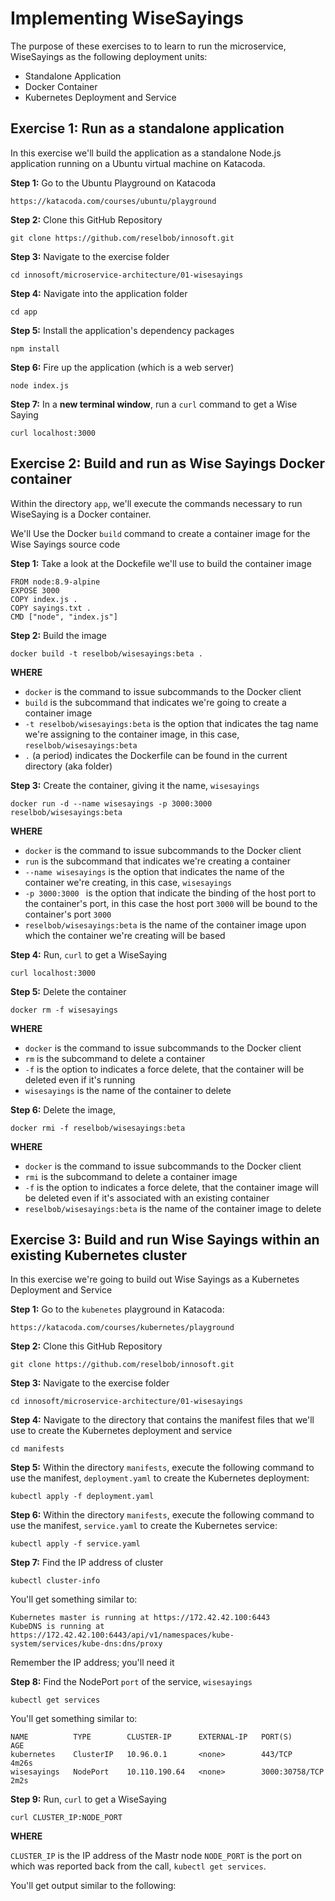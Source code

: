 # Implementing WiseSayings

The purpose of these exercises to to learn to run the microservice, WiseSayings as the following
deployment units:

* Standalone Application
* Docker Container
* Kubernetes Deployment and Service

## Exercise 1: Run as a standalone application

In this exercise we'll build the application as a standalone Node.js application running
on a Ubuntu virtual machine on Katacoda.

**Step 1:** Go to the Ubuntu Playground on Katacoda

`https://katacoda.com/courses/ubuntu/playground`

**Step 2:** Clone this GitHub Repository

`git clone https://github.com/reselbob/innosoft.git`

**Step 3:** Navigate to the exercise folder

`cd innosoft/microservice-architecture/01-wisesayings`

**Step 4:** Navigate into the application folder

`cd app`

**Step 5:** Install the application's dependency packages

`npm install`

**Step 6:** Fire up the application (which is a web server)

`node index.js`

**Step 7:** In a **new terminal window**, run a `curl` command to get a Wise Saying

`curl localhost:3000`

## Exercise 2: Build and run as Wise Sayings Docker container

Within the directory `app`, we'll execute the commands necessary to run WiseSaying is a Docker
container.

We'll Use the Docker `build` command to create a container image for the Wise Sayings
source code

**Step 1:** Take a look at the Dockefile we'll use to build the container image

```text
FROM node:8.9-alpine
EXPOSE 3000
COPY index.js .
COPY sayings.txt .
CMD ["node", "index.js"]
```

**Step 2:** Build the image

`docker build -t reselbob/wisesayings:beta .`

**WHERE**

* `docker` is the command to issue subcommands to the Docker client
* `build` is the subcommand that indicates we're going to create a container image
* `-t reselbob/wisesayings:beta` is the option that indicates the tag name we're assigning
to the container image, in this case, `reselbob/wisesayings:beta`
* `.` (a period) indicates the Dockerfile can be found in the current directory (aka folder)

**Step 3:** Create the container, giving it the name, `wisesayings`

`docker run -d --name wisesayings -p 3000:3000 reselbob/wisesayings:beta`

**WHERE**

* `docker` is the command to issue subcommands to the Docker client
* `run` is the subcommand that indicates we're creating a container
* `--name wisesayings` is the option that indicates the name of the container we're creating,
in this case, `wisesayings`
* `-p 3000:3000 ` is the option that indicate the binding of the host port to the container's port,
in this case the host port `3000` will be bound to the container's port `3000`
* `reselbob/wisesayings:beta` is the name of the container image upon which the container we're creating
will be based

**Step 4:** Run, `curl` to get a WiseSaying

`curl localhost:3000`

**Step 5:** Delete the container

`docker rm -f wisesayings`

**WHERE**

* `docker` is the command to issue subcommands to the Docker client
* `rm` is the subcommand to delete a container
* `-f` is the option to indicates a force delete, that the container will be deleted even if it's
running
* `wisesayings` is the name of the container to delete

**Step 6:** Delete the image,

`docker rmi -f reselbob/wisesayings:beta`

**WHERE**

* `docker` is the command to issue subcommands to the Docker client
* `rmi` is the subcommand to delete a container image
* `-f` is the option to indicates a force delete, that the container image will be
deleted even if it's associated with an existing container
* `reselbob/wisesayings:beta` is the name of the container image to delete

## Exercise 3: Build and run Wise Sayings within an existing Kubernetes cluster

In this exercise we're going to build out Wise Sayings as a Kubernetes Deployment and Service

**Step 1:** Go to the `kubenetes` playground in Katacoda:

`https://katacoda.com/courses/kubernetes/playground`

**Step 2:** Clone this GitHub Repository

`git clone https://github.com/reselbob/innosoft.git`

**Step 3:** Navigate to the exercise folder

`cd innosoft/microservice-architecture/01-wisesayings`

**Step 4:** Navigate to the directory that contains the manifest files that we'll use
to create the Kubernetes deployment and service

`cd manifests`

**Step 5:** Within the directory `manifests`, execute the following command to use the manifest,
`deployment.yaml` to create the Kubernetes deployment:

`kubectl apply -f deployment.yaml`

**Step 6:** Within the directory `manifests`, execute the following command to use the manifest,
`service.yaml` to create the Kubernetes service:

`kubectl apply -f service.yaml`

**Step 7:** Find the IP address of cluster 

`kubectl cluster-info`

You'll get something similar to:

```text
Kubernetes master is running at https://172.42.42.100:6443
KubeDNS is running at https://172.42.42.100:6443/api/v1/namespaces/kube-system/services/kube-dns:dns/proxy
```

Remember the IP address; you'll need it

**Step 8:** Find the NodePort `port` of the service, `wisesayings`

`kubectl get services`

You'll get something similar to:

```text
NAME          TYPE        CLUSTER-IP      EXTERNAL-IP   PORT(S)          AGE
kubernetes    ClusterIP   10.96.0.1       <none>        443/TCP          4m26s
wisesayings   NodePort    10.110.190.64   <none>        3000:30758/TCP   2m2s
```

**Step 9:** Run, `curl` to get a WiseSaying

`curl CLUSTER_IP:NODE_PORT`

**WHERE**

`CLUSTER_IP` is the IP address of the Mastr node
`NODE_PORT` is the port on which was reported back from the call, `kubectl get services`.

You'll get output similar to the following:

